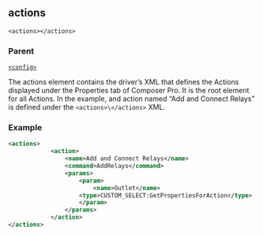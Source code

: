 ## actions

`<actions></actions>`


### Parent

[`<config>`][1]


The actions element contains the driver’s XML that defines the Actions displayed under the Properties tab of Composer Pro. It is the root element for all Actions. In the example, and action named “Add and Connect Relays” is defined under the `<actions>\</actions>` XML.


### Example

```xml
<actions>
			<action>
				<name>Add and Connect Relays</name>
				<command>AddRelays</command>
				<params>
					<param>
						<name>Outlet</name>
					<type>CUSTOM_SELECT:GetPropertiesForAction</type>
					</param>
				</params>
			</action>
</actions>
```



[1]:	https://snap-one.github.io/docs-driverworks-xml/#common-xml-config